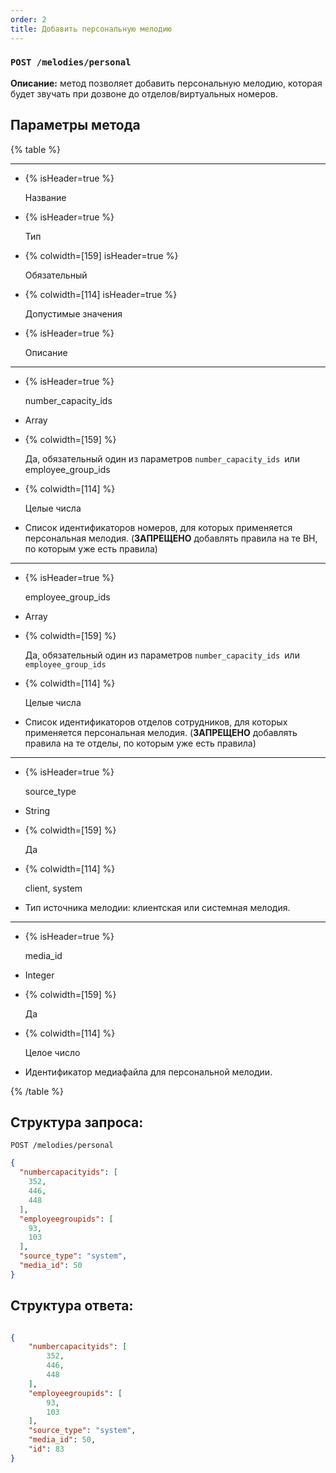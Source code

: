 ```yaml
---
order: 2
title: Добавить персональную мелодию
---
```


### `POST /melodies/personal`

**Описание:** метод позволяет добавить персональную мелодию, которая будет звучать при дозвоне до отделов/виртуальных номеров.

## Параметры метода

{% table %}

---

*  {% isHeader=true %}

   Название

*  {% isHeader=true %}

   Тип

*  {% colwidth=[159] isHeader=true %}

   Обязательный

*  {% colwidth=[114] isHeader=true %}

   Допустимые значения

*  {% isHeader=true %}

   Описание

---

*  {% isHeader=true %}

   number_capacity_ids

*  Array

*  {% colwidth=[159] %}

   Да, обязательный один из параметров `number_capacity_ids `или employee_group_ids

*  {% colwidth=[114] %}

   Целые числа

*  Список идентификаторов номеров, для которых применяется персональная мелодия. (**ЗАПРЕЩЕНО** добавлять правила на те ВН, по которым уже есть правила)

---

*  {% isHeader=true %}

   employee_group_ids

*  Array

*  {% colwidth=[159] %}

   Да, обязательный один из параметров `number_capacity_ids `или `employee_group_ids`

*  {% colwidth=[114] %}

   Целые числа

*  Список идентификаторов отделов сотрудников, для которых применяется персональная мелодия. (**ЗАПРЕЩЕНО** добавлять правила на те отделы, по которым уже есть правила)

---

*  {% isHeader=true %}

   source_type

*  String

*  {% colwidth=[159] %}

   Да

*  {% colwidth=[114] %}

   client, system

*  Тип источника мелодии: клиентская или системная мелодия.

---

*  {% isHeader=true %}

   media_id

*  Integer

*  {% colwidth=[159] %}

   Да

*  {% colwidth=[114] %}

   Целое число

*  Идентификатор медиафайла для персональной мелодии.

{% /table %}

## Структура запроса:

`POST /melodies/personal`

```json
{
  "numbercapacityids": [
    352,
    446,
    448
  ],
  "employeegroupids": [
    93,
    103
  ],
  "source_type": "system",
  "media_id": 50
}
```

## Структура ответа:

```json

{
    "numbercapacityids": [
        352,
        446,
        448
    ],
    "employeegroupids": [
        93,
        103
    ],
    "source_type": "system",
    "media_id": 50,
    "id": 83
}
```